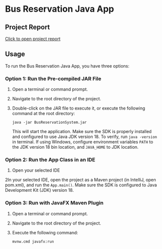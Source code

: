 # Bus Reservation Java App

## Project Report
[Click to open project report](Project%20Report.docx)

## Usage
To run the Bus Reservation Java App, you have three options:
### Option 1: Run the Pre-compiled JAR File
1. Open a terminal or command prompt.

2. Navigate to the root directory of the project.

3. Double-click on the JAR file to execute it, or execute the following command at the root directory:
    ```shell
    java -jar BusReservationSystem.jar
    ```
   This will start the application. Make sure the SDK is properly installed and configured to use Java JDK version 18.
   To verify, run `java -version` in terminal. If using Windows, configure environment variables `PATH` to the JDK 
   version 18 bin location, and `JAVA_HOME` to JDK location.

### Option 2: Run the App Class in an IDE

1. Open your selected IDE

2In your selected IDE, open the project as a Maven project (in IntelliJ, open pom.xml), and run the `App.main()`. 
   Make sure the SDK is configured to Java Development Kit (JDK) version 18.
   
### Option 3:  Run with JavaFX Maven Plugin
1. Open a terminal or command prompt.

2. Navigate to the root directory of the project.

3. Execute the following command:
    ```shell
    mvnw.cmd javafx:run
    ```
